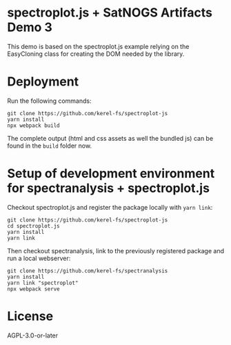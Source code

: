 # spectroplot.js + SatNOGS Artifacts Demo 3

This demo is based on the spectroplot.js example relying on the EasyCloning class for creating the DOM needed by the library.

# Deployment

Run the following commands:
```
git clone https://github.com/kerel-fs/spectroplot-js
yarn install
npx webpack build
```
The complete output (html and css assets as well the bundled js) can be found in the `build` folder now.

# Setup of development environment for spectranalysis + spectroplot.js

Checkout spectroplot.js and register the package locally with `yarn link`:
```
git clone https://github.com/kerel-fs/spectroplot-js
cd spectroplot.js
yarn install
yarn link
```

Then checkout spectranalysis, link to the previously registered package and
run a local webserver:
```
git clone https://github.com/kerel-fs/spectranalysis
yarn install
yarn link "spectroplot"
npx webpack serve
```

# License

AGPL-3.0-or-later
